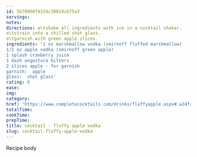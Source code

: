 ```yaml
---
id: 5b70968f6154c30014c675a3
servings:
notes:
directions: o\tshake all ingredients with ice in a cocktail shaker.
o\tstrain into a chilled shot glass.
o\tgarnish with green apple slices.
ingredients: '1 oz marshmallow vodka (smirnoff fluffed marshmallow)
1/2 oz apple vodka (smirnoff green apple)
1 splash cranberry juice
1 dash angostura bitters
2 slices apple - for garnish
garnish:  apple
glass:  shot glass'
rating: 0
ease:
img:
category:
href: 'https://www.completecocktails.com/drinks/fluffyapple.aspx#.w24fanmjliu'
totalTime:
cookTime:
prepTime:
title: cocktail - fluffy apple vodka
slug: cocktail-fluffy-apple-vodka
---
```

Recipe body